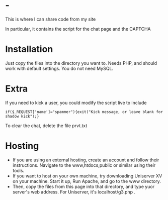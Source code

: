 # -
This is where I can share code from my site

In particular, it contains the script for the chat page and the CAPTCHA

# Installation
Just copy the files into the directory you want to. Needs PHP, and should work with default settings.
You do not need MySQL.

# Extra
If you need to kick a user, you could modify the script live to include
  
    if($_REQUEST['name']="spammer"){exit("Kick message, or leave blank for shadow kick");}
  
To clear the chat, delete the file prvt.txt

# Hosting
* If you are using an external hosting, create an account and follow their instructions. Navigate to the www,htdocs,public or similar using their tools.
* If you want to host on your own machine, try downloading Uniserver XV on your machine. Start it up, Run Apache, and go to the www directory.
* Then, copy the files from this page into that directory, and type yuor server's web address. For Uniserver, it's localhost/g3.php .
